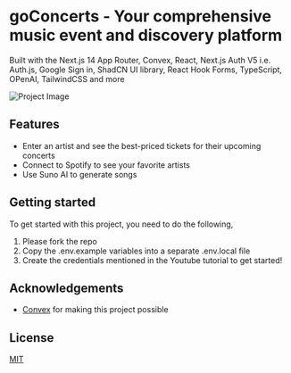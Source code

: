# goConcerts - Your comprehensive music event and discovery platform


Built with the Next.js 14 App Router, Convex, React, Next.js Auth V5 i.e. Auth.js, Google Sign in, ShadCN UI library, React Hook Forms, TypeScript, OPenAI, TailwindCSS and more

![Project Image](<img width="1145" alt="Screenshot 2024-09-15 at 10 37 34 AM" src="https://github.com/user-attachments/assets/c7e244bb-f543-4494-bfe7-360e3789f3fe">
)

## Features
- Enter an artist and see the best-priced tickets for their upcoming concerts
- Connect to Spotify to see your favorite artists
- Use Suno AI to generate songs 

## Getting started

To get started with this project, you need to do the following,
1. Please fork the repo
2. Copy the .env.example variables into a separate .env.local file
3. Create the credentials mentioned in the Youtube tutorial to get started!

## Acknowledgements

- [Convex](https://convex.dev/c/todovex) for making this project possible

## License

[MIT](https://choosealicense.com/licenses/mit/)
